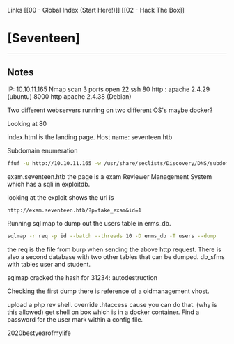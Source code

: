 Links [[00 - Global Index (Start Here!)]] [[02 - Hack The Box]]

# [Seventeen]
---
## Notes
IP: 10.10.11.165
Nmap scan
3 ports open
22 ssh
80 http : apache 2.4.29 (ubuntu)
8000 http apache 2.4.38 (Debian)

Two different webservers running on two different OS's maybe docker?

Looking at 80

index.html is the landing page.
Host name: seventeen.htb

Subdomain enumeration
```bash
ffuf -u http://10.10.11.165 -w /usr/share/seclists/Discovery/DNS/subdomains-top1million-5000.txt -H 'Host: FUZZ.seventeen.htb' -fl 533
```
exam.seventeen.htb
the page is a exam Reviewer Management System which has a sqli in exploitdb.

looking at the exploit shows the url is
```http
http://exam.seventeen.htb/?p=take_exam&id=1
```
Running sql map to dump out the users table in erms_db.
```bash
sqlmap -r req -p id --batch --threads 10 -D erms_db -T users --dump
```
the req is the file from burp when sending the above http request.
There is also a second database with two other tables that can be dumped.
db_sfms with tables user and student.

sqlmap cracked the hash for 31234: autodestruction

Checking the first dump there is reference of a oldmanagement vhost.

upload a php rev shell.
override .htaccess cause you can do that. (why is this allowed)
get shell on box which is in a docker container. Find a password for the user mark within a config file.

2020bestyearofmylife
